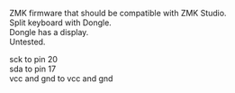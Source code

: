 ZMK firmware that should be compatible with ZMK Studio.  
Split keyboard with Dongle.  
Dongle has a display.  
Untested.  

sck to pin 20  
sda to pin 17     
vcc and gnd to vcc and gnd 
 
